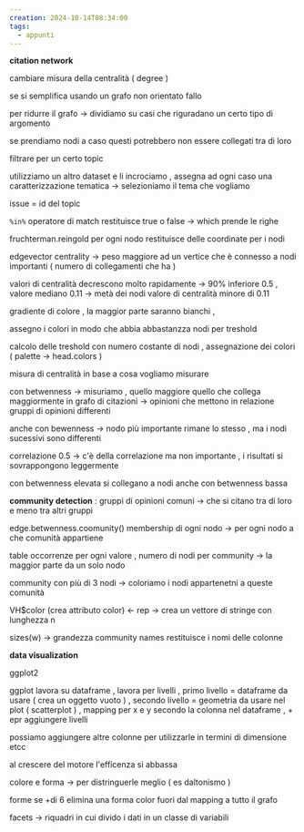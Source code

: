 ```yaml
---
creation: 2024-10-14T08:34:00
tags:
  - appunti
---
```

**citation network**

cambiare misura della centralità ( degree )

se si semplifica usando un grafo non orientato fallo 

per ridurre il grafo -> dividiamo su casi che riguradano un certo tipo di argomento 

se prendiamo nodi a caso questi potrebbero non essere collegati tra di loro 

filtrare per un certo topic 

utilizziamo un altro dataset e li incrociamo , assegna ad ogni caso una caratterizzazione tematica -> selezioniamo il tema che vogliamo 

issue = id del topic

`%in%` operatore di match restituisce true o false -> which prende le righe

fruchterman.reingold per ogni nodo restituisce delle coordinate per i nodi 

edgevector centrality -> peso maggiore ad un vertice che è connesso a nodi importanti ( numero di collegamenti che ha )

valori di centralità decrescono molto rapidamente -> 90% inferiore 0.5 , valore mediano 0.11 -> metà dei nodi valore di centralità minore di 0.11 

gradiente di colore , la maggior parte saranno bianchi , 

assegno i colori in modo che abbia abbastanzza nodi per treshold

calcolo delle treshold con numero costante di nodi , assegnazione dei colori ( palette -> head.colors )

misura di centralità in base a cosa vogliamo misurare 

con betwenness -> misuriamo , quello maggiore quello che collega maggiormente 
in grafo di citazioni -> opinioni che mettono in relazione gruppi di opinioni differenti

anche con bewenness -> nodo più importante rimane lo stesso , ma i nodi sucessivi sono differenti

correlazione 0.5 -> c'è della correlazione ma non importante , i risultati si sovrappongono leggermente

con betwenness elevata si collegano a nodi anche con betwenness bassa 

**community detection** : gruppi di opinioni comuni -> che si citano tra di loro e meno tra altri gruppi

edge.betwenness.coomunity() membership di ogni nodo -> per ogni nodo a che comunità appartiene 

table occorrenze per ogni valore , numero di nodi per community -> 
la maggior parte da un solo nodo 

community con più di 3 nodi -> coloriamo i nodi appartenetni a queste comunità

VH\$color (crea attributo color)  <- rep -> crea un vettore di stringe con lunghezza n

sizes(w) -> grandezza community
names restituisce i nomi delle colonne

**data visualization**

ggplot2

ggplot lavora su dataframe , lavora per livelli , primo livello = dataframe da usare ( crea un oggetto vuoto ) , secondo livello = geometria da usare nel plot ( scatterplot ) , mapping per x e y secondo la colonna nel dataframe , + epr aggiungere livelli 

possiamo aggiungere altre colonne per utilizzarle in termini di dimensione etcc 

al crescere del motore l'efficenza si abbassa 

colore e forma -> per distringuerle meglio ( es daltonismo )   

forme se +di 6 elimina una forma 
color fuori dal mapping a tutto il grafo

facets -> riquadri in cui divido i dati in un classe di variabili

